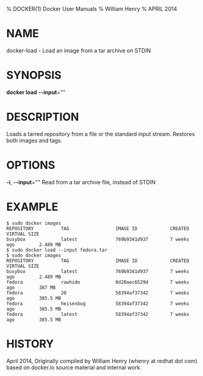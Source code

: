 % DOCKER(1) Docker User Manuals
% William Henry
% APRIL 2014
# NAME
docker-load - Load an image from a tar archive on STDIN

# SYNOPSIS
**docker load**  **--input**=""

# DESCRIPTION

Loads a tarred repository from a file or the standard input stream.
Restores both images and tags.

# OPTIONS

**-i**, **--input**=""
   Read from a tar archive file, instead of STDIN

# EXAMPLE

    $ sudo docker images
    REPOSITORY          TAG                 IMAGE ID            CREATED             VIRTUAL SIZE
    busybox             latest              769b9341d937        7 weeks ago         2.489 MB
    $ sudo docker load --input fedora.tar
    $ sudo docker images
    REPOSITORY          TAG                 IMAGE ID            CREATED             VIRTUAL SIZE
    busybox             latest              769b9341d937        7 weeks ago         2.489 MB
    fedora              rawhide             0d20aec6529d        7 weeks ago         387 MB
    fedora              20                  58394af37342        7 weeks ago         385.5 MB
    fedora              heisenbug           58394af37342        7 weeks ago         385.5 MB
    fedora              latest              58394af37342        7 weeks ago         385.5 MB

# HISTORY
April 2014, Originally compiled by William Henry (whenry at redhat dot com)
based on docker.io source material and internal work.
